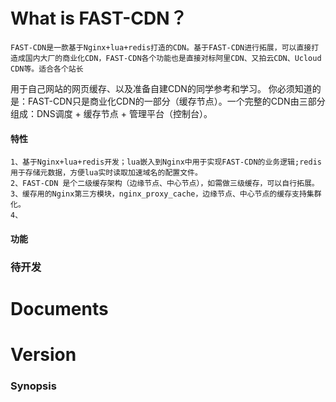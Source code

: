 # What is FAST-CDN？
    FAST-CDN是一款基于Nginx+lua+redis打造的CDN。基于FAST-CDN进行拓展，可以直接打造成国内大厂的商业化CDN，FAST-CDN各个功能也是直接对标阿里CDN、又拍云CDN、Ucloud CDN等。适合各个站长
用于自己网站的网页缓存、以及准备自建CDN的同学参考和学习。
    你必须知道的是：FAST-CDN只是商业化CDN的一部分（缓存节点）。一个完整的CDN由三部分组成：DNS调度 + 缓存节点 + 管理平台（控制台）。

#### 特性
    1、基于Nginx+lua+redis开发；lua嵌入到Nginx中用于实现FAST-CDN的业务逻辑;redis用于存储元数据，方便lua实时读取加速域名的配置文件。
    2、FAST-CDN 是个二级缓存架构（边缘节点、中心节点），如需做三级缓存，可以自行拓展。
    3、缓存用的Nginx第三方模块，nginx_proxy_cache，边缘节点、中心节点的缓存支持集群化。
    4、

#### 功能

### 待开发


# Documents

# Version

### Synopsis
